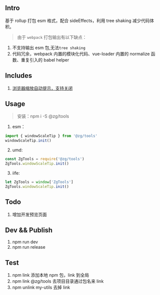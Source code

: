 ## Intro

基于 rollup 打包 esm 格式，配合 sideEffects，利用 tree shaking 减少代码体积。

> 由于 `webpack` 打包输出有以下缺点：

1. 不支持输出 esm 包,无法`tree shaking`
2. 代码冗余，webpack 内置的模块化代码、vue-loader 内置的 normalize 函数、重复引入的 babel helper

## Includes

1. [浏览器缩放自动提示，支持关闭](./packages/windowScaleTip/README.md)

## Usage

> 安装：npm i -S @zg/tools

1. esm：

```js
import { windowScaleTip } from '@zg/tools'
windowScaleTip.init()
```

2. umd:

```js
const ZgTools = require('@zg/tools')
ZgTools.windowScaleTip.init()
```

3. iife:

```js
let ZgTools = window['ZgTools']
ZgTools.windowScaleTip.init()
```

## Todo

1.  增加开发预览页面

## Dev && Publish

1. npm run dev
2. npm run release

## Test

1. npm link 添加本地 npm 包，link 到全局
2. npm link @zg/tools 去项目目录通过包名来 link
3. npm unlink my-utils 去掉 link
